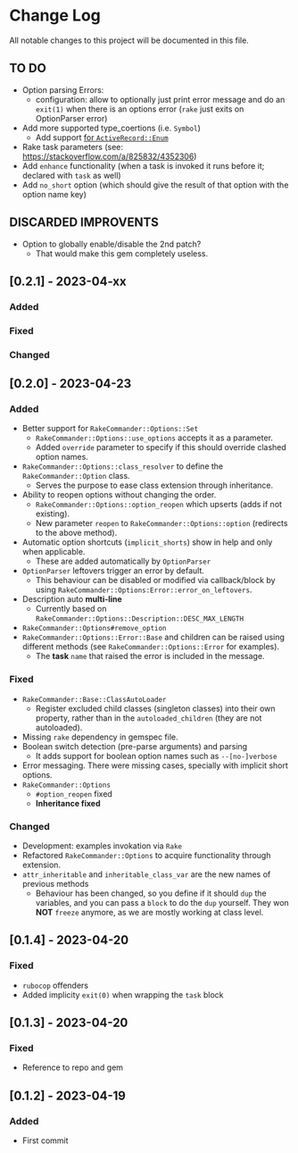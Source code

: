 # Change Log
All notable changes to this project will be documented in this file.

## TO DO
  - Option parsing Errors:
    * configuration: allow to optionally just print error message and do an `exit(1)` when there is an options error
      (`rake` just exits on OptionParser error)
  - Add more supported type_coertions (i.e. `Symbol`)
    - Add support [for `ActiveRecord::Enum`](https://apidock.com/rails/ActiveRecord/Enum)
  - Rake task parameters (see: https://stackoverflow.com/a/825832/4352306)
  - Add `enhance` functionality (when a task is invoked it runs before it; declared with `task` as well)
  - Add `no_short` option (which should give the result of that option with the option name key)

## DISCARDED IMPROVENTS
  - Option to globally enable/disable the 2nd patch?
    * That would make this gem completely useless.

## [0.2.1] - 2023-04-xx

### Added
### Fixed
### Changed


## [0.2.0] - 2023-04-23

### Added
  - Better support for `RakeCommander::Options::Set`
    - `RakeCommander::Options::use_options` accepts it as a parameter.
    - Added `override` parameter to specify if this should override clashed option names.
  - `RakeCommander::Options::class_resolver` to define the `RakeCommander::Option` class.
    - Serves the purpose to ease class extension through inheritance.
  - Ability to reopen options without changing the order.
    - `RakeCommander::Options::option_reopen` which upserts (adds if not existing).
    - New parameter `reopen` to `RakeCommander::Options::option` (redirects to the above method).
  - Automatic option shortcuts (`implicit_shorts`) show in help and only when applicable.
    - These are added automatically by `OptionParser`
  - `OptionParser` leftovers trigger an error by default.
    - This behaviour can be disabled or modified via callback/block by using `RakeCommander::Options:Error::error_on_leftovers`.
  - Description auto **multi-line**
    - Currently based on `RakeCommander::Options::Description::DESC_MAX_LENGTH`
  - `RakeCommander::Options#remove_option`
  - `RakeCommander::Options::Error::Base` and children can be raised using different methods (see `RakeCommander::Options::Error` for examples).
    - The **task** `name` that raised the error is included in the message.

### Fixed
  - `RakeCommander::Base::ClassAutoLoader`
    - Register excluded child classes (singleton classes) into their own property,
      rather than in the `autoloaded_children` (they are not autoloaded).
  - Missing `rake` dependency in gemspec file.
  - Boolean switch detection (pre-parse arguments) and parsing
    - It adds support for boolean option names such as `--[no-]verbose`
  - Error messaging. There were missing cases, specially with implicit short options.
  - `RakeCommander::Options`
    - `#option_reopen` fixed
    - **Inheritance fixed**

### Changed
  - Development: examples invokation via `Rake`
  - Refactored `RakeCommander::Options` to acquire functionality through extension.
  - `attr_inheritable` and `inheritable_class_var` are the new names of previous methods
    - Behaviour has been changed, so you define if it should `dup` the variables, and you can pass a `block` to do the `dup` yourself. They won **NOT** `freeze` anymore, as we are mostly working at class level.

## [0.1.4] - 2023-04-20

### Fixed
  - `rubocop` offenders
  - Added implicity `exit(0)` when wrapping the `task` block

## [0.1.3] - 2023-04-20

### Fixed
  - Reference to repo and gem

## [0.1.2] - 2023-04-19

### Added
  - First commit
